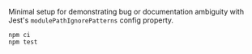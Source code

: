 Minimal setup for demonstrating bug or documentation ambiguity with Jest's
`modulePathIgnorePatterns` config property.

```
npm ci
npm test
```
